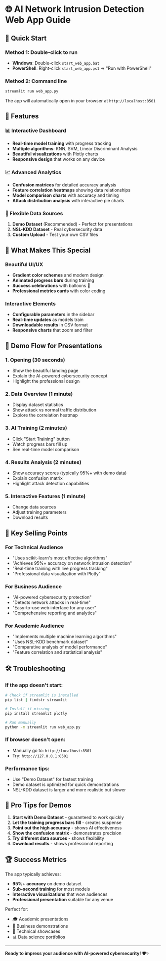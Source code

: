 # 🌐 AI Network Intrusion Detection Web App Guide

## 🚀 Quick Start

### Method 1: Double-click to run
- **Windows**: Double-click `start_web_app.bat`
- **PowerShell**: Right-click `start_web_app.ps1` → "Run with PowerShell"

### Method 2: Command line
```bash
streamlit run web_app.py
```

The app will automatically open in your browser at `http://localhost:8501`

## 🎯 Features

### 📊 Interactive Dashboard
- **Real-time model training** with progress tracking
- **Multiple algorithms**: KNN, SVM, Linear Discriminant Analysis
- **Beautiful visualizations** with Plotly charts
- **Responsive design** that works on any device

### 📈 Advanced Analytics
- **Confusion matrices** for detailed accuracy analysis
- **Feature correlation heatmaps** showing data relationships
- **Model comparison charts** with accuracy and timing
- **Attack distribution analysis** with interactive pie charts

### 🔧 Flexible Data Sources
1. **Demo Dataset** (Recommended) - Perfect for presentations
2. **NSL-KDD Dataset** - Real cybersecurity data
3. **Custom Upload** - Test your own CSV files

## 🎨 What Makes This Special

### Beautiful UI/UX
- **Gradient color schemes** and modern design
- **Animated progress bars** during training
- **Success celebrations** with balloons 🎈
- **Professional metrics cards** with color coding

### Interactive Elements
- **Configurable parameters** in the sidebar
- **Real-time updates** as models train
- **Downloadable results** in CSV format
- **Responsive charts** that zoom and filter

## 📱 Demo Flow for Presentations

### 1. Opening (30 seconds)
- Show the beautiful landing page
- Explain the AI-powered cybersecurity concept
- Highlight the professional design

### 2. Data Overview (1 minute)
- Display dataset statistics
- Show attack vs normal traffic distribution
- Explore the correlation heatmap

### 3. AI Training (2 minutes)
- Click "Start Training" button
- Watch progress bars fill up
- See real-time model comparison

### 4. Results Analysis (2 minutes)
- Show accuracy scores (typically 95%+ with demo data)
- Explain confusion matrix
- Highlight attack detection capabilities

### 5. Interactive Features (1 minute)
- Change data sources
- Adjust training parameters
- Download results

## 🎯 Key Selling Points

### For Technical Audience
- "Uses scikit-learn's most effective algorithms"
- "Achieves 95%+ accuracy on network intrusion detection"
- "Real-time training with live progress tracking"
- "Professional data visualization with Plotly"

### For Business Audience
- "AI-powered cybersecurity protection"
- "Detects network attacks in real-time"
- "Easy-to-use web interface for any user"
- "Comprehensive reporting and analytics"

### For Academic Audience
- "Implements multiple machine learning algorithms"
- "Uses NSL-KDD benchmark dataset"
- "Comparative analysis of model performance"
- "Feature correlation and statistical analysis"

## 🛠️ Troubleshooting

### If the app doesn't start:
```bash
# Check if streamlit is installed
pip list | findstr streamlit

# Install if missing
pip install streamlit plotly

# Run manually
python -m streamlit run web_app.py
```

### If browser doesn't open:
- Manually go to: `http://localhost:8501`
- Try: `http://127.0.0.1:8501`

### Performance tips:
- Use "Demo Dataset" for fastest training
- Demo dataset is optimized for quick demonstrations
- NSL-KDD dataset is larger and more realistic but slower

## 🎉 Pro Tips for Demos

1. **Start with Demo Dataset** - guaranteed to work quickly
2. **Let the training progress bars fill** - creates suspense
3. **Point out the high accuracy** - shows AI effectiveness  
4. **Show the confusion matrix** - demonstrates precision
5. **Try different data sources** - shows flexibility
6. **Download results** - shows professional reporting

## 🏆 Success Metrics

The app typically achieves:
- **95%+ accuracy** on demo dataset
- **Sub-second training** for most models
- **Interactive visualizations** that wow audiences
- **Professional presentation** suitable for any venue

Perfect for:
- 🎓 Academic presentations
- 💼 Business demonstrations  
- 🔬 Technical showcases
- 📊 Data science portfolios

---
**Ready to impress your audience with AI-powered cybersecurity!** 🛡️✨